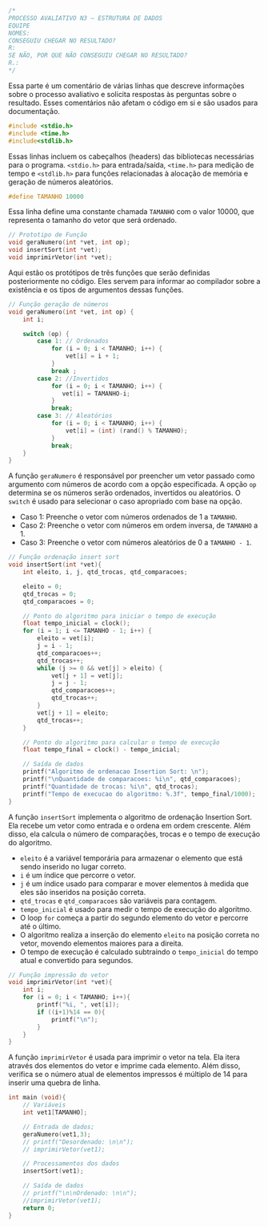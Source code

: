 ```c
/*
PROCESSO AVALIATIVO N3 – ESTRUTURA DE DADOS
EQUIPE
NOMES:
CONSEGUIU CHEGAR NO RESULTADO?
R:
SE NÃO, POR QUE NÃO CONSEGUIU CHEGAR NO RESULTADO?
R.:
*/
```
Essa parte é um comentário de várias linhas que descreve informações sobre o processo avaliativo e solicita respostas às perguntas sobre o resultado. Esses comentários não afetam o código em si e são usados para documentação.

```c
#include <stdio.h>
#include <time.h>
#include<stdlib.h>
```
Essas linhas incluem os cabeçalhos (headers) das bibliotecas necessárias para o programa. `<stdio.h>` para entrada/saída, `<time.h>` para medição de tempo e `<stdlib.h>` para funções relacionadas à alocação de memória e geração de números aleatórios.

```c
#define TAMANHO 10000
```
Essa linha define uma constante chamada `TAMANHO` com o valor 10000, que representa o tamanho do vetor que será ordenado.

```c
// Prototipo de Função
void geraNumero(int *vet, int op);
void insertSort(int *vet);
void imprimirVetor(int *vet);
```
Aqui estão os protótipos de três funções que serão definidas posteriormente no código. Eles servem para informar ao compilador sobre a existência e os tipos de argumentos dessas funções.

```c
// Função geração de números
void geraNumero(int *vet, int op) {
    int i;

    switch (op) {
        case 1: // Ordenados
            for (i = 0; i < TAMANHO; i++) {
                vet[i] = i + 1;
            }
            break ;
        case 2: //Invertidos
            for (i = 0; i < TAMANHO; i++) {
               vet[i] = TAMANHO-i;
            }
            break;
        case 3: // Aleatórios
            for (i = 0; i < TAMANHO; i++) {
                vet[i] = (int) (rand() % TAMANHO);
            }
            break;
    }
}
```
A função `geraNumero` é responsável por preencher um vetor passado como argumento com números de acordo com a opção especificada. A opção `op` determina se os números serão ordenados, invertidos ou aleatórios. O `switch` é usado para selecionar o caso apropriado com base na opção.

- Caso 1: Preenche o vetor com números ordenados de 1 a `TAMANHO`.
- Caso 2: Preenche o vetor com números em ordem inversa, de `TAMANHO` a 1.
- Caso 3: Preenche o vetor com números aleatórios de 0 a `TAMANHO - 1`.

```c
// Função ordenação insert sort
void insertSort(int *vet){
    int eleito, i, j, qtd_trocas, qtd_comparacoes;

    eleito = 0;
    qtd_trocas = 0;
    qtd_comparacoes = 0;

    // Ponto do algoritmo para iniciar o tempo de execução
    float tempo_inicial = clock();
    for (i = 1; i <= TAMANHO - 1; i++) {
        eleito = vet[i];
        j = i - 1;
        qtd_comparacoes++;
        qtd_trocas++;
        while (j >= 0 && vet[j] > eleito) {
            vet[j + 1] = vet[j];
            j = j - 1;
            qtd_comparacoes++;
            qtd_trocas++;
        }
        vet[j + 1] = eleito;
        qtd_trocas++;
    }

    // Ponto do algoritmo para calcular o tempo de execução
    float tempo_final = clock() - tempo_inicial;

    // Saída de dados
    printf("Algoritmo de ordenacao Insertion Sort: \n");
    printf("\nQuantidade de comparacoes: %i\n", qtd_comparacoes);
    printf("Quantidade de trocas: %i\n", qtd_trocas);
    printf("Tempo de execucao do algoritmo: %.3f", tempo_final/1000);
}
```
A função `insertSort` implementa o algoritmo de ordenação Insertion Sort. Ela recebe um vetor como entrada e o ordena em ordem crescente. Além disso, ela calcula o número de comparações, trocas e o tempo de execução do algoritmo.

- `eleito` é a variável temporária para armazenar o elemento que está sendo inserido no lugar correto.
- `i` é um índice que percorre o vetor.
- `j` é um índice usado para comparar e mover elementos à medida que eles são inseridos na posição correta.
- `qtd_trocas` e `qtd_comparacoes` são variáveis para contagem.
- `tempo_inicial` é usado para medir o tempo de execução do algoritmo.
- O loop `for` começa a partir do segundo elemento do vetor e percorre até o último.
- O algoritmo realiza a inserção do elemento `eleito` na posição correta no vetor, movendo elementos maiores para a direita.
- O tempo de execução é calculado subtraindo o `tempo_inicial` do tempo atual e convertido para segundos.

```c
// Função impressão do vetor
void imprimirVetor(int *vet){
    int i;
    for (i = 0; i < TAMANHO; i++){
        printf("%i, ", vet[i]);
        if ((i+1)%14 == 0){
            printf("\n");
        }
    }
}
```
A função `imprimirVetor` é usada para imprimir o vetor na tela. Ela itera através dos elementos do vetor e imprime cada elemento. Além disso, verifica se o número atual de elementos impressos é múltiplo de 14 para inserir uma quebra de linha.

```c
int main (void){
    // Variáveis
    int vet1[TAMANHO];

    // Entrada de dados;
    geraNumero(vet1,3);
    // printf("Desordenado: \n\n");
    // imprimirVetor(vet1);

    // Processamentos dos dados
    insertSort(vet1);

    // Saída de dados
    // printf("\n\nOrdenado: \n\n");
    //imprimirVetor(vet1);
    return 0;
}